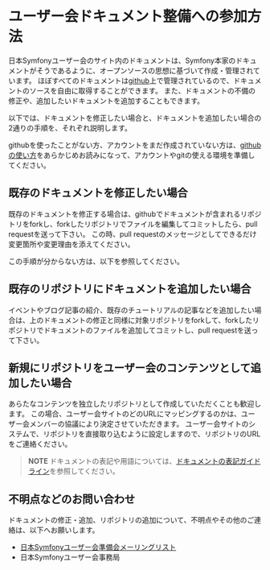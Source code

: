 ユーザー会ドキュメント整備への参加方法
======================================

日本Symfonyユーザー会のサイト内のドキュメントは、Symfony本家のドキュメントがそうであるように、オープンソースの思想に基づいて作成・管理されています。
ほぼすべてのドキュメントは[github](http://github.com/)上で管理されているので、ドキュメントのソースを自由に取得することができます。
また、ドキュメントの不備の修正や、追加したいドキュメントを追加することもできます。

以下では、ドキュメントを修正したい場合と、ドキュメントを追加したい場合の2通りの手順を、それぞれ説明します。

githubを使ったことがない方、アカウントをまだ作成されていない方は、[githubの使い方](/)をあらかじめお読みになって、アカウントやgitの使える環境を準備してください。



既存のドキュメントを修正したい場合
----------------------------------

既存のドキュメントを修正する場合は、githubでドキュメントが含まれるリポジトリをforkし、forkしたリポジトリでファイルを編集してコミットしたら、pull requestを送って下さい。
この時、pull requestのメッセージとしてできるだけ変更箇所や変更理由を添えてください。

この手順が分からない方は、以下を参照してください。



既存のリポジトリにドキュメントを追加したい場合
----------------------------------------------

イベントやブログ記事の紹介、既存のチュートリアルの記事などを追加したい場合は、上のドキュメントの修正と同様に対象リポジトリをforkして、forkしたリポジトリでドキュメントのファイルを追加してコミットし、pull requestを送って下さい。



新規にリポジトリをユーザー会のコンテンツとして追加したい場合
------------------------------------------------------------

あらたなコンテンツを独立したリポジトリとして作成していただくことも歓迎します。
この場合、ユーザー会サイトのどのURLにマッピングするのかは、ユーザー会メンバーの協議により決定させていただきます。
ユーザー会サイトのシステムで、リポジトリを直接取り込むように設定しますので、リポジトリのURLをご連絡ください。


> **NOTE**
> ドキュメントの表記や用語については、[ドキュメントの表記ガイドライン](/)を参照してください。



不明点などのお問い合わせ
------------------------

ドキュメントの修正・追加、リポジトリの追加について、不明点やその他のご連絡は、以下へお願いします。

- [日本Symfonyユーザー会準備会メーリングリスト](http://groups.google.com/group/symfony-users-pre)
- 日本Symfonyユーザー会事務局



